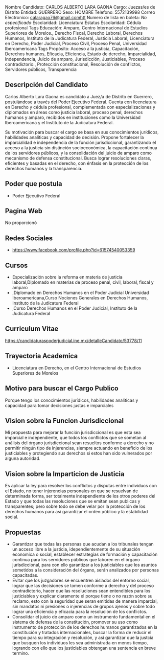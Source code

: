 Nombre Candidato: CARLOS ALBERTO LARA GAONA
Cargo: Juezas/es de Distrito
Entidad: GUERRERO
Sexo: HOMBRE
Telefono: 5572139998
Correo Electronico: calaragao76@gmail.comhtt
Numero de lista en boleta: *No especificado*
Escolaridad: Licenciatura
Estatus Escolaridad: Cédula profesional
Tags Educación: Amparo, Centro Internacional de Estudios Superiores de Morelos., Derecho Fiscal, Derecho Laboral, Derechos Humanos, Instituto de la Judicatura Federal, Justicia Laboral, Licenciatura en Derecho, Poder Judicial, Proceso Civil, Proceso Penal, Universidad Iberoamericana
Tags Propósito: Acceso a la justicia, Capacitación, Derechos humanos, Eficacia, Eficiencia, Estado de derecho, Imparcialidad, Independencia, Juicio de amparo, Jurisdicción, Justiciables, Proceso contradictorio., Protección constitucional, Resolución de conflictos, Servidores públicos, Transparencia


## Descripción del Candidato 

Carlos Alberto Lara Gaona es candidato a Juez/a de Distrito en Guerrero, postulándose a través del Poder Ejecutivo Federal. Cuenta con licenciatura en Derecho y cédula profesional, complementada con especializaciones y diplomados en áreas como justicia laboral, proceso penal, derechos humanos y amparo, recibidos en instituciones como la Universidad Iberoamericana y el Instituto de la Judicatura Federal.

Su motivación para buscar el cargo se basa en sus conocimientos jurídicos, habilidades analíticas y capacidad de decisión. Propone fortalecer la imparcialidad e independencia de la función jurisdiccional, garantizando el acceso a la justicia sin distinción socioeconómica, la capacitación continua de los servidores públicos, y la consolidación del juicio de amparo como mecanismo de defensa constitucional. Busca lograr resoluciones claras, eficientes y basadas en el derecho, con énfasis en la protección de los derechos humanos y la transparencia.


## Poder que postula

- Poder Ejecutivo Federal


## Pagina Web

No proporcionó


## Redes Sociales

- https://www.facebook.com/profile.php?id=61574540053359


## Cursos

- Especialización sobre la reforma en materia de justicia laboral,Diplomado en materias de proceso penal, civil, laboral, fiscal y amparo
- ,Diplomado en Derechos Humanos en el Poder Judicial Universidad Iberoamericana,Curso Nociones Generales en Derechos Humanos, Instituto de la Judicatura Federal
- ,Curso Derechos Humanos en el Poder Judicial, Instituto de la Judicatura Federal


## Curriculum Vitae

https://candidaturaspoderjudicial.ine.mx/detalleCandidato/53778/11


## Trayectoria Academica

- Licenciatura en Derecho, en el Centro Internacional de Estudios Superiores de Morelos


## Motivo para buscar el Cargo Publico

Porque tengo los conocimientos jurídicos, habilidades analiticas y capacidad para tomar decisiones justas e imparciales


## Vision sobre la Funcion Jurisdiccional

Mi propuesta para mejorar la función jurisdiccional es que esta sea imparcial e independiente, que todos los conflictos que se sometan al análisis del órgano jurisdiccional sean resueltos conforme a derecho y no permitir ningún tipo de injerencias, siempre actuando en beneficio de los justiciables y protegiendo sus derechos si estos han sido vulnerados por alguna autoridad.


## Vision sobre la Imparticion de Justicia

Es aplicar la ley para resolver los conflictos y disputas entre individuos con el Estado, no tener injerencias personales en que se resuelvan de determinada forma, ser totalmente independiente de los otros poderes del Estado y que todas las resoluciones que se emitan sean publicas y transparentes; pero sobre todo se debe velar por la protección de los derechos humanos para así garantizar el orden público y la estabilidad social.


## Propuestas

- Garantizar que todas las personas que acudan a los tribunales tengan un acceso libre a la justicia, idependientemente de su situación economica o social, establecer estrategias de formación y capacitación continua para los servidores públicos que laboren en el órgano jurisdiccional, para con ello garantizar a los justiciables que los asuntos sometidos a la consideración del órgano, serán analizados por personas capacitadas.
- Evitar que los juzgadores se encuentren aislados del entorno social, lograr que las decisiones se tomen conforme a derecho y del proceso contradictorio, hacer que las resoluciones sean entendibles para los justiciables y explicar claramente el porque tiene o no razón sobre su reclamo, esto con la seguridad que seran emitidas de manera imparcial, sin mandatos ni presiones o injerencias de grupos ajenos y sobre todo lograr una eficiencia y eficacia para la resolución de los conflictos.
- Consolidar el juicio de amparo como un instrumento fundamental en el sistema de defensa de la constitución, promover su uso como instrumento de protección de los derechos humanos garantizados en la constitución y tratados internacionales, buscar la forma de reducir el tiempo para su integración y resolución, y así garantizar que la justcia que busquen los individuos les sea administrada en menos tiempo, logrando con ello que los justiciables obtengan una sentencia en breve termino.

